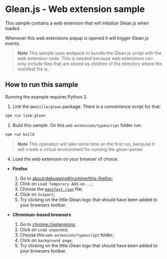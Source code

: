 # Glean.js - Web extension sample

This sample contains a web extension that will initialize Glean.js when loaded.

Whenever this web extensions popup is opened it will trigger Glean.js events.

> **Note** This sample uses webpack to bundle the Glean.js script with the web extension code.
> This is needed because web extensions can only include files that are stored as children
> of the directory where the manifest file is.

## How to run this sample
Running the example requires Python 3.

1. Link the `@mozilla/glean` package. There is a convenience script for that:

```bash
npm run link:glean
```

2. Build this sample. On this `web-extension/typescript` folder run:

```bash
npm run build
```

> **Note** This operation will take some time on the first run, because it will create a virtual environment for running the glean-parser.

4. Load the web extension on your browser of choice.

  - **Firefox**
    1. Go to [about:debugging#/runtime/this-firefox](about:debugging#/runtime/this-firefox);
    2. Click on `Load Temporary Add-on...`;
    3. Choose the [`manifest.json`](./manifest.json) file;
    4. Click on `Inspect`;
    5. Try clicking on the little Glean logo that should have been added to your browsers toolbar.

  - **Chromium-based browsers**
    1. Go to [chrome://extensions](chrome://extensions);
    2. Click on `Load unpacked`;
    3. Choose this `web-extension/typescript` folder;
    4. Click on `background page`;
    5. Try clicking on the little Glean logo that should have been added to your browsers toolbar.
